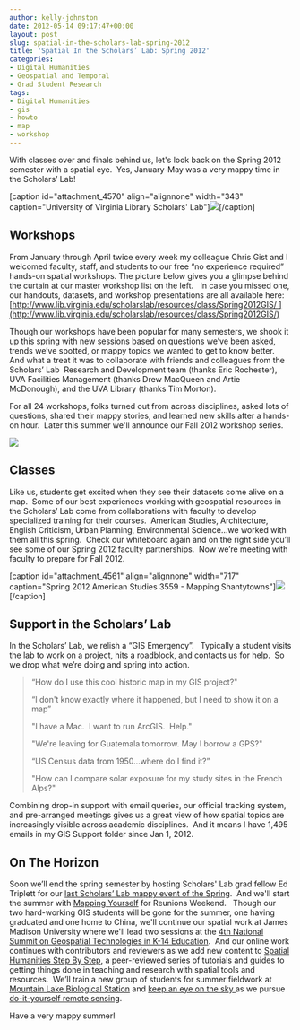 ```yaml
---
author: kelly-johnston
date: 2012-05-14 09:17:47+00:00
layout: post
slug: spatial-in-the-scholars-lab-spring-2012
title: 'Spatial In the Scholars’ Lab: Spring 2012'
categories:
- Digital Humanities
- Geospatial and Temporal
- Grad Student Research
tags:
- Digital Humanities
- gis
- howto
- map
- workshop
---
```


With classes over and finals behind us, let's look back on the Spring 2012 semester with a spatial eye.  Yes, January-May was a very mappy time in the Scholars’ Lab!

[caption id="attachment_4570" align="alignnone" width="343" caption="University of Virginia Library Scholars' Lab"][![](http://static.scholarslab.org/wp-content/uploads/2012/05/P1010036-766x1024.jpg)](http://www.scholarslab.org/digital-humanities/spatial-in-the-scholars-lab-spring-2012/attachment/olympus-digital-camera/)[/caption]


## Workshops


From January through April twice every week my colleague Chris Gist and I welcomed faculty, staff, and students to our free “no experience required” hands-on spatial workshops. The picture below gives you a glimpse behind the curtain at our master workshop list on the left.   In case you missed one, our handouts, datasets, and workshop presentations are all available here: [http://www.lib.virginia.edu/scholarslab/resources/class/Spring2012GIS/ ](http://www.lib.virginia.edu/scholarslab/resources/class/Spring2012GIS/)

Though our workshops have been popular for many semesters, we shook it up this spring with new sessions based on questions we’ve been asked, trends we’ve spotted, or mappy topics we wanted to get to know better.  And what a treat it was to collaborate with friends and colleagues from the Scholars’ Lab  Research and Development team (thanks Eric Rochester), UVA Facilities Management (thanks Drew MacQueen and Artie McDonough), and the UVA Library (thanks Tim Morton).

For all 24 workshops, folks turned out from across disciplines, asked lots of questions, shared their mappy stories, and learned new skills after a hands-on hour.  Later this summer we'll announce our Fall 2012 workshop series.

[![](http://static.scholarslab.org/wp-content/uploads/2012/05/IMG_9164-1024x768.jpg)](http://www.scholarslab.org/digital-humanities/spatial-in-the-scholars-lab-spring-2012/attachment/img_9164/)


## Classes


Like us, students get excited when they see their datasets come alive on a map.  Some of our best experiences working with geospatial resources in the Scholars’ Lab come from collaborations with faculty to develop specialized training for their courses.  American Studies, Architecture, English Criticism, Urban Planning, Environmental Science…we worked with them all this spring.  Check our whiteboard again and on the right side you’ll see some of our Spring 2012 faculty partnerships.  Now we’re meeting with faculty to prepare for Fall 2012.

[caption id="attachment_4561" align="alignnone" width="717" caption="Spring 2012 American Studies 3559 - Mapping Shantytowns"][![](http://static.scholarslab.org/wp-content/uploads/2012/05/amst-1024x702.jpg)](http://www.scholarslab.org/digital-humanities/spatial-in-the-scholars-lab-spring-2012/attachment/amst/)[/caption]


## Support in the Scholars’ Lab


In the Scholars’ Lab, we relish a “GIS Emergency”.   Typically a student visits the lab to work on a project, hits a roadblock, and contacts us for help.  So we drop what we’re doing and spring into action.


<blockquote>“How do I use this cool historic map in my GIS project?"

“I don't know exactly where it happened, but I need to show it on a map”

"I have a Mac.  I want to run ArcGIS.  Help."

"We're leaving for Guatemala tomorrow. May I borrow a GPS?"

“US Census data from 1950…where do I find it?”

"How can I compare solar exposure for my study sites in the French Alps?"</blockquote>


Combining drop-in support with email queries, our official tracking system, and pre-arranged meetings gives us a great view of how spatial topics are increasingly visible across academic disciplines.  And it means I have 1,495 emails in my GIS Support folder since Jan 1, 2012.


## On The Horizon


Soon we’ll end the spring semester by hosting Scholars' Lab grad fellow Ed Triplett for our [last Scholars’ Lab mappy event of the Spring](http://www2.lib.virginia.edu/scholarslab/about/events.html).  And we'll start the summer with [Mapping Yourself](http://alumni.virginia.edu/events-reunions/reunions/class-reunions/events/) for Reunions Weekend.   Though our two hard-working GIS students will be gone for the summer, one having graduated and one home to China, we'll continue our spatial work at James Madison University where we'll lead two sessions at the [4th National Summit on Geospatial Technologies in K-14 Education](http://www.isat.jmu.edu/stem/workshop12.html).  And our online work continues with contributors and reviewers as we add new content to [Spatial Humanities Step By Step](http://spatial.scholarslab.org/), a peer-reviewed series of tutorials and guides to getting things done in teaching and research with spatial tools and resources.  We’ll train a new group of students for summer fieldwork at [Mountain Lake Biological Station](http://www.mlbs.virginia.edu/) and [keep an eye on the sky ](http://www.scholarslab.org/geospatial-and-temporal/diy-aerial-photography/)as we pursue [do-it-yourself remote sensing](http://www.scholarslab.org/geospatial-and-temporal/update-diy-aerial-photography/).

Have a very mappy summer!

